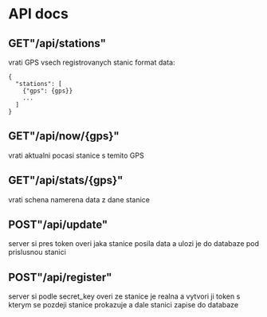 # API docs

## GET"/api/stations"
vrati GPS vsech registrovanych stanic
format data:
```
{
  "stations": [
    {"gps": {gps}}
    ...
  ]
}
```

## GET"/api/now/{gps}"
vrati aktualni pocasi stanice s temito GPS 

## GET"/api/stats/{gps}"
vrati schena namerena data z dane stanice

## POST"/api/update"
server si pres token overi jaka stanice posila data a ulozi je do databaze pod prislusnou stanici

## POST"/api/register"
server si podle secret_key overi ze stanice je realna a vytvori ji token s kterym se pozdeji stanice prokazuje a dale stanici zapise do databaze
